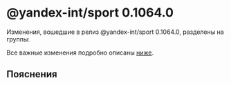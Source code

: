# @yandex-int/sport 0.1064.0

<!-- ЧЕЛОВЕЧЕСКОЕ ВСТУПЛЕНИЕ -->

Изменения, вошедшие в релиз @yandex-int/sport 0.1064.0, разделены на группы:

Все важные изменения подробно описаны [ниже](#Пояснения).

## Пояснения

